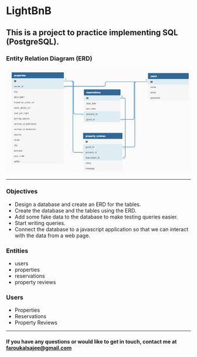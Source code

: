 # LightBnB
## This is a project to practice implementing SQL (PostgreSQL).

### Entity Relation Diagram (ERD)
![created diagram pic](https://github.com/faroukalsajee/LightBnB/blob/main/Docs/IPbSqz9.png)

---
### Objectives
* Design a database and create an ERD for the tables.
* Create the database and the tables using the ERD.
* Add some fake data to the database to make testing queries easier.
* Start writing queries.
* Connect the database to a javascript application so that we can interact with the data from a web page.
### Entities
* users
* properties
* reservations
* property reviews
### Users
* Properties
* Reservations
* Property Reviews
---
#### If you have any questions or would like to get in touch, contact me at faroukalsajee@gmail.com
